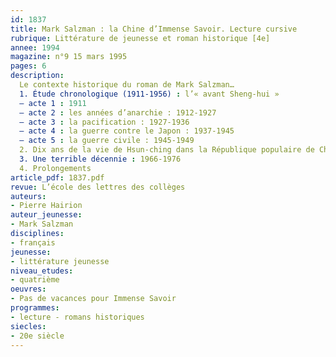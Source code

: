 ```yaml
---
id: 1837
title: Mark Salzman : la Chine d’Immense Savoir. Lecture cursive
rubrique: Littérature de jeunesse et roman historique [4e]
annee: 1994
magazine: n°9 15 mars 1995
pages: 6
description: 
  Le contexte historique du roman de Mark Salzman…
  1. Étude chronologique (1911-1956) : l’« avant Sheng-hui »
  – acte 1 : 1911
  – acte 2 : les années d’anarchie : 1912-1927
  – acte 3 : la pacification : 1927-1936
  – acte 4 : la guerre contre le Japon : 1937-1945
  – acte 5 : la guerre civile : 1945-1949
  2. Dix ans de la vie de Hsun-ching dans la République populaire de Chine (1956-1966)
  3. Une terrible décennie : 1966-1976
  4. Prolongements
article_pdf: 1837.pdf
revue: L’école des lettres des collèges
auteurs:
- Pierre Hairion
auteur_jeunesse:
- Mark Salzman
disciplines:
- français
jeunesse:
- littérature jeunesse
niveau_etudes:
- quatrième
oeuvres:
- Pas de vacances pour Immense Savoir
programmes:
- lecture - romans historiques
siecles:
- 20e siècle
---
```

